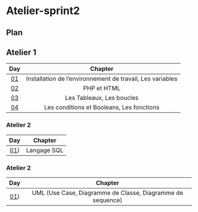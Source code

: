 # Atelier-sprint2


## Plan

## Atelier 1
| Day | Chapter |
|:---:|:---:|
| [01](./Atelier_01/01.md) | Installation de l’environnement de travail, Les variables  |
| [02](./Atelier_01/02.md) | PHP et HTML |
| [03](./Atelier_01/03.md) | Les Tableaux, Les boucles |
| [04](./Atelier_01/04.md) | Les conditions et Booleans, Les fonctions |

### Atelier 2

| Day | Chapter |
|:---:|:---:|
| [01](./Atelier_02/01.md)) | Langage SQL |

### Atelier 2

| Day | Chapter |
|:---:|:---:|
| [01](./Atelier_03/01.md)) | UML (Use Case, Diagramme de Classe, Diagramme de sequence) |